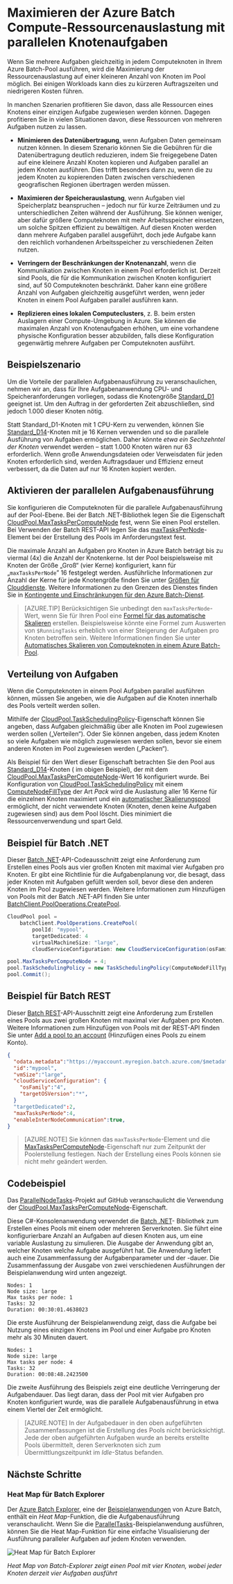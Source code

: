 <properties
	pageTitle="Maximieren der Nutzung von Batch-Knoten mit parallelen Aufgaben | Microsoft Azure"
	description="Steigern der Effizienz und Reduzieren von Kosten durch Verringern der Serverknotenzahl und Ausführen paralleler Aufgaben auf jedem Knoten in einem Azure Batch-Pool"
	services="batch"
	documentationCenter=".net"
	authors="mmacy"
	manager="timlt"
	editor="" />

<tags
	ms.service="batch"
	ms.devlang="multiple"
	ms.topic="article"
	ms.tgt_pltfrm="vm-windows"
	ms.workload="big-compute"
	ms.date="07/25/2016"
	ms.author="marsma" />

# Maximieren der Azure Batch Compute-Ressourcenauslastung mit parallelen Knotenaufgaben

Wenn Sie mehrere Aufgaben gleichzeitig in jedem Computeknoten in Ihrem Azure Batch-Pool ausführen, wird die Maximierung der Ressourcenauslastung auf einer kleineren Anzahl von Knoten im Pool möglich. Bei einigen Workloads kann dies zu kürzeren Auftragszeiten und niedrigeren Kosten führen.

In manchen Szenarien profitieren Sie davon, dass alle Ressourcen eines Knotens einer einzigen Aufgabe zugewiesen werden können. Dagegen profitieren Sie in vielen Situationen davon, diese Ressourcen von mehreren Aufgaben nutzen zu lassen.

 - **Minimieren des Datenübertragung**, wenn Aufgaben Daten gemeinsam nutzen können. In diesem Szenario können Sie die Gebühren für die Datenübertragung deutlich reduzieren, indem Sie freigegebene Daten auf eine kleinere Anzahl Knoten kopieren und Aufgaben parallel an jedem Knoten ausführen. Dies trifft besonders dann zu, wenn die zu jedem Knoten zu kopierenden Daten zwischen verschiedenen geografischen Regionen übertragen werden müssen.

 - **Maximieren der Speicherauslastung**, wenn Aufgaben viel Speicherplatz beanspruchen – jedoch nur für kurze Zeiträumen und zu unterschiedlichen Zeiten während der Ausführung. Sie können weniger, aber dafür größere Computeknoten mit mehr Arbeitsspeicher einsetzen, um solche Spitzen effizient zu bewältigen. Auf diesen Knoten werden dann mehrere Aufgaben parallel ausgeführt, doch jede Aufgabe kann den reichlich vorhandenen Arbeitsspeicher zu verschiedenen Zeiten nutzen.

 - **Verringern der Beschränkungen der Knotenanzahl**, wenn die Kommunikation zwischen Knoten in einem Pool erforderlich ist. Derzeit sind Pools, die für die Kommunikation zwischen Knoten konfiguriert sind, auf 50 Computeknoten beschränkt. Daher kann eine größere Anzahl von Aufgaben gleichzeitig ausgeführt werden, wenn jeder Knoten in einem Pool Aufgaben parallel ausführen kann.

 - **Replizieren eines lokalen Computeclusters**, z. B. beim ersten Auslagern einer Compute-Umgebung in Azure. Sie können die maximalen Anzahl von Knotenaufgaben erhöhen, um eine vorhandene physische Konfiguration besser abzubilden, falls diese Konfiguration gegenwärtig mehrere Aufgaben per Computeknoten ausführt.

## Beispielszenario

Um die Vorteile der parallelen Aufgabenausführung zu veranschaulichen, nehmen wir an, dass für Ihre Aufgabenanwendung CPU- und Speicheranforderungen vorliegen, sodass die Knotengröße [Standard\_D1](../cloud-services/cloud-services-sizes-specs.md#general-purpose-d) geeignet ist. Um den Auftrag in der geforderten Zeit abzuschließen, sind jedoch 1.000 dieser Knoten nötig.

Statt Standard\_D1-Knoten mit 1 CPU-Kern zu verwenden, können Sie [Standard\_D14](../cloud-services/cloud-services-sizes-specs.md#memory-intensive-d)-Knoten mit je 16 Kernen verwenden und so die parallele Ausführung von Aufgaben ermöglichen. Daher könnte *etwa ein Sechzehntel der Knoten* verwendet werden – statt 1.000 Knoten wären nur 63 erforderlich. Wenn große Anwendungsdateien oder Verweisdaten für jeden Knoten erforderlich sind, werden Auftragsdauer und Effizienz erneut verbessert, da die Daten auf nur 16 Knoten kopiert werden.

## Aktivieren der parallelen Aufgabenausführung

Sie konfigurieren die Computeknoten für die parallele Aufgabenausführung auf der Pool-Ebene. Bei der Batch .NET-Bibliothek legen Sie die Eigenschaft [CloudPool.MaxTasksPerComputeNode][maxtasks_net] fest, wenn Sie einen Pool erstellen. Bei Verwenden der Batch REST-API legen Sie das [maxTasksPerNode][rest_addpool]-Element bei der Erstellung des Pools im Anforderungstext fest.

Die maximale Anzahl an Aufgaben pro Knoten in Azure Batch beträgt bis zu viermal (4x) die Anzahl der Knotenkerne. Ist der Pool beispielsweise mit Knoten der Größe „Groß“ (vier Kerne) konfiguriert, kann für „`maxTasksPerNode`” 16 festgelegt werden. Ausführliche Informationen zur Anzahl der Kerne für jede Knotengröße finden Sie unter [Größen für Clouddienste](../cloud-services/cloud-services-sizes-specs.md). Weitere Informationen zu den Grenzen des Dienstes finden Sie in [Kontingente und Einschränkungen für den Azure Batch-Dienst](batch-quota-limit.md).

> [AZURE.TIP] Berücksichtigen Sie unbedingt den `maxTasksPerNode`-Wert, wenn Sie für Ihren Pool eine [Formel für das automatische Skalieren][enable_autoscaling] erstellen. Beispielsweise könnte eine Formel zum Auswerten von `$RunningTasks` erheblich von einer Steigerung der Aufgaben pro Knoten betroffen sein. Weitere Informationen finden Sie unter [Automatisches Skalieren von Computeknoten in einem Azure Batch-Pool](batch-automatic-scaling.md).

## Verteilung von Aufgaben

Wenn die Computeknoten in einem Pool Aufgaben parallel ausführen können, müssen Sie angeben, wie die Aufgaben auf die Knoten innerhalb des Pools verteilt werden sollen.

Mithilfe der [CloudPool.TaskSchedulingPolicy][task_schedule]-Eigenschaft können Sie angeben, dass Aufgaben gleichmäßig über alle Knoten im Pool zugewiesen werden sollen („Verteilen“). Oder Sie können angeben, dass jedem Knoten so viele Aufgaben wie möglich zugewiesen werden sollen, bevor sie einem anderen Knoten im Pool zugewiesen werden („Packen“).

Als Beispiel für den Wert dieser Eigenschaft betrachten Sie den Pool aus [Standard\_D14](../cloud-services/cloud-services-sizes-specs.md#memory-intensive-d)-Knoten ( im obigen Beispiel), der mit dem [CloudPool.MaxTasksPerComputeNode][maxtasks_net]-Wert 16 konfiguriert wurde. Bei Konfiguration von [CloudPool.TaskSchedulingPolicy][task_schedule] mit einem [ComputeNodeFillType][fill_type] der Art *Pack* wird die Auslastung aller 16 Kerne für die einzelnen Knoten maximiert und ein [automatischer Skalierungspool](batch-automatic-scaling.md) ermöglicht, der nicht verwendete Knoten (Knoten, denen keine Aufgaben zugewiesen sind) aus dem Pool löscht. Dies minimiert die Ressourcenverwendung und spart Geld.

## Beispiel für Batch .NET

Dieser [Batch .NET][api_net]-API-Codeausschnitt zeigt eine Anforderung zum Erstellen eines Pools aus vier großen Knoten mit maximal vier Aufgaben pro Knoten. Er gibt eine Richtlinie für die Aufgabenplanung vor, die besagt, dass jeder Knoten mit Aufgaben gefüllt werden soll, bevor diese den anderen Knoten im Pool zugewiesen werden. Weitere Informationen zum Hinzufügen von Pools mit der Batch .NET-API finden Sie unter [BatchClient.PoolOperations.CreatePool][poolcreate_net].

```csharp
CloudPool pool =
    batchClient.PoolOperations.CreatePool(
        poolId: "mypool",
		targetDedicated: 4
		virtualMachineSize: "large",
		cloudServiceConfiguration: new CloudServiceConfiguration(osFamily: "4"));

pool.MaxTasksPerComputeNode = 4;
pool.TaskSchedulingPolicy = new TaskSchedulingPolicy(ComputeNodeFillType.Pack);
pool.Commit();
```

## Beispiel für Batch REST

Dieser [Batch REST][api_rest]-API-Ausschnitt zeigt eine Anforderung zum Erstellen eines Pools aus zwei großen Knoten mit maximal vier Aufgaben pro Knoten. Weitere Informationen zum Hinzufügen von Pools mit der REST-API finden Sie unter [Add a pool to an account][rest_addpool] \(Hinzufügen eines Pools zu einem Konto).

```json
{
  "odata.metadata":"https://myaccount.myregion.batch.azure.com/$metadata#pools/@Element",
  "id":"mypool",
  "vmSize":"large",
  "cloudServiceConfiguration": {
    "osFamily":"4",
    "targetOSVersion":"*",
  }
  "targetDedicated":2,
  "maxTasksPerNode":4,
  "enableInterNodeCommunication":true,
}
```

> [AZURE.NOTE] Sie können das `maxTasksPerNode`-Element und die [MaxTasksPerComputeNode][maxtasks_net]-Eigenschaft nur zum Zeitpunkt der Poolerstellung festlegen. Nach der Erstellung eines Pools können sie nicht mehr geändert werden.

## Codebeispiel

Das [ParallelNodeTasks][parallel_tasks_sample]-Projekt auf GitHub veranschaulicht die Verwendung der [CloudPool.MaxTasksPerComputeNode][maxtasks_net]-Eigenschaft.

Diese C#-Konsolenanwendung verwendet die [Batch .NET][api_net]- Bibliothek zum Erstellen eines Pools mit einem oder mehreren Serverknoten. Sie führt eine konfigurierbare Anzahl an Aufgaben auf diesen Knoten aus, um eine variable Auslastung zu simulieren. Die Ausgabe der Anwendung gibt an, welcher Knoten welche Aufgabe ausgeführt hat. Die Anwendung liefert auch eine Zusammenfassung der Aufgabenparameter und der -dauer. Die Zusammenfassung der Ausgabe von zwei verschiedenen Ausführungen der Beispielanwendung wird unten angezeigt.

```
Nodes: 1
Node size: large
Max tasks per node: 1
Tasks: 32
Duration: 00:30:01.4638023
```

Die erste Ausführung der Beispielanwendung zeigt, dass die Aufgabe bei Nutzung eines einzigen Knotens im Pool und einer Aufgabe pro Knoten mehr als 30 Minuten dauert.

```
Nodes: 1
Node size: large
Max tasks per node: 4
Tasks: 32
Duration: 00:08:48.2423500
```

Die zweite Ausführung des Beispiels zeigt eine deutliche Verringerung der Aufgabendauer. Das liegt daran, dass der Pool mit vier Aufgaben pro Knoten konfiguriert wurde, was die parallele Aufgabenausführung in etwa einem Viertel der Zeit ermöglicht.

> [AZURE.NOTE] In der Aufgabedauer in den oben aufgeführten Zusammenfassungen ist die Erstellung des Pools nicht berücksichtigt. Jede der oben aufgeführten Aufgaben wurde an bereits erstellte Pools übermittelt, deren Serverknoten sich zum Übermittlungszeitpunkt im *Idle*-Status befanden.

## Nächste Schritte

### Heat Map für Batch Explorer

Der [Azure Batch Explorer][batch_explorer], eine der [Beispielanwendungen][github_samples] von Azure Batch, enthält ein *Heat Map*-Funktion, die die Aufgabenausführung veranschaulicht. Wenn Sie die [ParallelTasks][parallel_tasks_sample]-Beispielanwendung ausführen, können Sie die Heat Map-Funktion für eine einfache Visualisierung der Ausführung paralleler Aufgaben auf jedem Knoten verwenden.

![Heat Map für Batch Explorer][1]

*Heat Map von Batch-Explorer zeigt einen Pool mit vier Knoten, wobei jeder Knoten derzeit vier Aufgaben ausführt*

[api_net]: http://msdn.microsoft.com/library/azure/mt348682.aspx
[api_rest]: http://msdn.microsoft.com/library/azure/dn820158.aspx
[batch_explorer]: https://github.com/Azure/azure-batch-samples/tree/master/CSharp/BatchExplorer
[cloudpool]: https://msdn.microsoft.com/library/azure/microsoft.azure.batch.cloudpool.aspx
[enable_autoscaling]: https://msdn.microsoft.com/library/azure/dn820173.aspx
[fill_type]: https://msdn.microsoft.com/library/microsoft.azure.batch.common.computenodefilltype.aspx
[github_samples]: https://github.com/Azure/azure-batch-samples
[maxtasks_net]: http://msdn.microsoft.com/library/azure/microsoft.azure.batch.cloudpool.maxtaskspercomputenode.aspx
[rest_addpool]: https://msdn.microsoft.com/library/azure/dn820174.aspx
[parallel_tasks_sample]: https://github.com/Azure/azure-batch-samples/tree/master/CSharp/ArticleProjects/ParallelTasks
[poolcreate_net]: https://msdn.microsoft.com/library/azure/microsoft.azure.batch.pooloperations.createpool.aspx
[task_schedule]: https://msdn.microsoft.com/library/microsoft.azure.batch.cloudpool.taskschedulingpolicy.aspx

[1]: ./media/batch-parallel-node-tasks\heat_map.png

<!---HONumber=AcomDC_0727_2016-->
